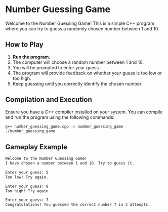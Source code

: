 # Number Guessing Game

Welcome to the Number Guessing Game! This is a simple C++ program where you can try to guess a randomly chosen number between 1 and 10.

## How to Play

1. **Run the program.**
2. The computer will choose a random number between 1 and 10.
3. You will be prompted to enter your guess.
4. The program will provide feedback on whether your guess is too low or too high.
5. Keep guessing until you correctly identify the chosen number.

## Compilation and Execution

Ensure you have a C++ compiler installed on your system. You can compile and run the program using the following commands:

```bash
g++ number_guessing_game.cpp -o number_guessing_game
./number_guessing_game
```

## Gameplay Example
```bash
Welcome to the Number Guessing Game!
I have chosen a number between 1 and 10. Try to guess it.

Enter your guess: 5
Too low! Try again.

Enter your guess: 8
Too high! Try again.

Enter your guess: 7
Congratulations! You guessed the correct number 7 in 3 attempts.
